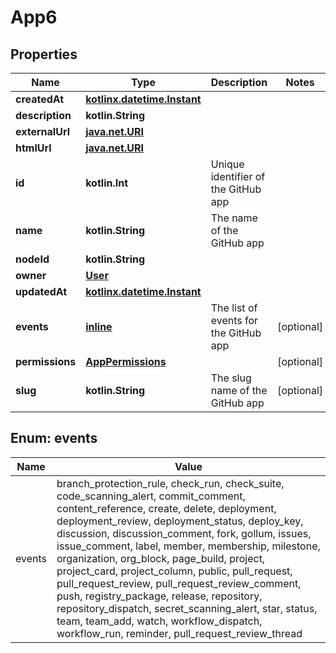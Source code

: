 
# App6

## Properties
Name | Type | Description | Notes
------------ | ------------- | ------------- | -------------
**createdAt** | [**kotlinx.datetime.Instant**](kotlinx.datetime.Instant.md) |  | 
**description** | **kotlin.String** |  | 
**externalUrl** | [**java.net.URI**](java.net.URI.md) |  | 
**htmlUrl** | [**java.net.URI**](java.net.URI.md) |  | 
**id** | **kotlin.Int** | Unique identifier of the GitHub app | 
**name** | **kotlin.String** | The name of the GitHub app | 
**nodeId** | **kotlin.String** |  | 
**owner** | [**User**](User.md) |  | 
**updatedAt** | [**kotlinx.datetime.Instant**](kotlinx.datetime.Instant.md) |  | 
**events** | [**inline**](#kotlin.collections.List&lt;Events&gt;) | The list of events for the GitHub app |  [optional]
**permissions** | [**AppPermissions**](AppPermissions.md) |  |  [optional]
**slug** | **kotlin.String** | The slug name of the GitHub app |  [optional]


<a id="kotlin.collections.List<Events>"></a>
## Enum: events
Name | Value
---- | -----
events | branch_protection_rule, check_run, check_suite, code_scanning_alert, commit_comment, content_reference, create, delete, deployment, deployment_review, deployment_status, deploy_key, discussion, discussion_comment, fork, gollum, issues, issue_comment, label, member, membership, milestone, organization, org_block, page_build, project, project_card, project_column, public, pull_request, pull_request_review, pull_request_review_comment, push, registry_package, release, repository, repository_dispatch, secret_scanning_alert, star, status, team, team_add, watch, workflow_dispatch, workflow_run, reminder, pull_request_review_thread



